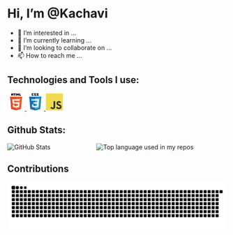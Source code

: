 # Hi, I’m @Kachavi
- 👀 I’m interested in ...
- 🌱 I’m currently learning ...
- 💞️ I’m looking to collaborate on ...
- 📫 How to reach me ...


<h2 align="left"> Technologies and Tools I use:</h2>
<p align="left">
    <a href="https://www.w3.org/html/" target="_blank"> <img src="https://raw.githubusercontent.com/devicons/devicon/master/icons/html5/html5-original-wordmark.svg" alt="html5" width="40" height="40"/> </a>
    <a href="https://www.w3schools.com/css/" target="_blank"> <img src="https://raw.githubusercontent.com/devicons/devicon/master/icons/css3/css3-original-wordmark.svg" alt="css3" width="40" height="40"/> </a>
    <a href="https://developer.mozilla.org/en-US/docs/Web/JavaScript" target="_blank"> <img src="https://raw.githubusercontent.com/devicons/devicon/master/icons/javascript/javascript-original.svg" alt="javascript" width="40" height="40"/> </a>
  

## Github Stats:
 <img align="right" width="300px" src="https://github-readme-stats.vercel.app/api/top-langs/?username=Kachavi&layout=compact&hide_title=1&card_width=300" alt="Top language used in my repos" />
<img width="500px"src="https://github-readme-stats.vercel.app/api?username=Kachavi&amp;show_icons=true" alt="GitHub Stats">

## Contributions
![snake svg](https://github.com/Kachavi/Kachavi/blob/output/github-contribution-grid-snake.svg)
